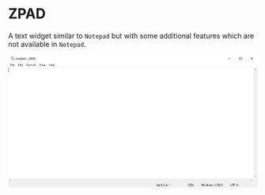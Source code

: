 # ZPAD

A text widget similar to `Notepad` but with some additional features which are not available in `Notepad`.

<img src="included_files\\1.png">
